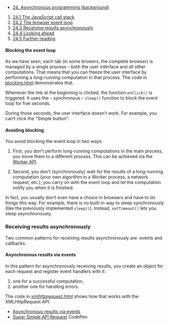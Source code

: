 * [24. Asynchronous programming (background)](http://exploringjs.com/es6/ch_async.html)
<ol>
  <li> <a href="http://exploringjs.com/es6/ch_async.html#sec_javascript-call-stack"><span class="section-number">24.1 </span>The JavaScript call stack</a> </li>
  <li> <a href="http://exploringjs.com/es6/ch_async.html#sec_browser-event-loop"><span class="section-number">24.2 </span>The browser event loop</a> </li>
  <li> <a href="http://exploringjs.com/es6/ch_async.html#sec_receiving-results-asynchronously"><span class="section-number">24.3 </span>Receiving results asynchronously</a> </li>
  <li> <a href="http://exploringjs.com/es6/ch_async.html#sec_looking-ahead-async"><span class="section-number">24.4 </span>Looking ahead</a> </li>
  <li> <a href="http://exploringjs.com/es6/ch_async.html#sec_further-reading-async"><span class="section-number">24.5 </span>Further reading</a> </li>
</ol>

#### Blocking the event loop 

As we have seen, each tab (in some browers, the complete browser) is managed by a single process – both the user interface and all other computations. That means that you can freeze the user interface by performing a long-running computation in that process. The code in
[blocking.html](blocking.html) 
demonstrates that.

Whenever the link at the beginning is clicked, the function `onClick()` is triggered. 
It uses the – synchronous – `sleep()` function to block the event loop for five seconds. 

During those seconds, the user interface doesn’t work. For example,
you can’t click the "Simple button".

#### Avoiding blocking 

You avoid blocking the event loop in two ways:

1. First, you don’t perform long-running computations in the main process, you move them to a different process. This can be achieved via the 
[Worker API](https://developer.mozilla.org/en/docs/Web/API/Worker).

2. Second, you don’t (synchronously) wait for the results of a long-running computation (your own algorithm in a Worker process, a network request, etc.), you carry on with the event loop and let the computation notify you when it is finished. 

In fact, you usually don’t even have a choice in browsers and have to do things this way. For example, there is no built-in way to sleep synchronously (like the previously implemented `sleep()`). Instead, `setTimeout()` lets you sleep asynchronously.


### Receiving results asynchronously 

Two common patterns for receiving results asynchronously are: events and callbacks.

#### Asynchronous results via events 

In this pattern for asynchronously receiving results, you create an object for each request and register event handlers with it: 

1. one for a successful computation, 
2. another one for handling errors. 

The code in [xmlhttprequest.html](xmlhttprequest.html) shows how that works with the XMLHttpRequest API:

  <ul>
    <li> <a href="http://exploringjs.com/es6/ch_async.html#sec_receiving-results-asynchronously">Asynchronous results via events</a> </li>
    <li> <a href="https://codepen.io/rimager/pen/duhkF">Super Simple API Request</a> CodePen </li>
  </ul>

